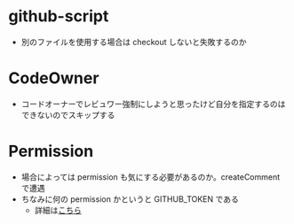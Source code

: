 # github-script

- 別のファイルを使用する場合は checkout しないと失敗するのか

# CodeOwner

- コードオーナーでレビュワー強制にしようと思ったけど自分を指定するのはできないのでスキップする

# Permission

- 場合によっては permission も気にする必要があるのか。createComment で遭遇
- ちなみに何の permission かというと GITHUB_TOKEN である
  - 詳細は[こちら](https://docs.github.com/en/actions/using-jobs/assigning-permissions-to-jobs)
